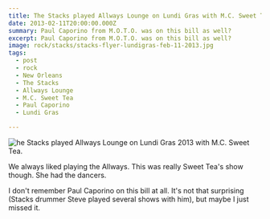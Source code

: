 ```yaml
---
title: The Stacks played Allways Lounge on Lundi Gras with M.C. Sweet Tea.
date: 2013-02-11T20:00:00.000Z
summary: Paul Caporino from M.O.T.O. was on this bill as well?
excerpt: Paul Caporino from M.O.T.O. was on this bill as well?
image: rock/stacks/stacks-flyer-lundigras-feb-11-2013.jpg
tags:
  - post
  - rock
  - New Orleans
  - The Stacks
  - Allways Lounge
  - M.C. Sweet Tea
  - Paul Caporino
  - Lundi Gras

---
```


![he Stacks played Allways Lounge on Lundi Gras 2013 with M.C. Sweet Tea.](/static/img/rock/stacks/stacks-flyer-lundigras-feb-11-2013.jpg)

We always liked playing the Allways. This was really Sweet Tea's show though. She had the dancers.

I don't remember Paul Caporino on this bill at all. It's not that surprising (Stacks drummer Steve played several shows with him), but maybe I just missed it.

